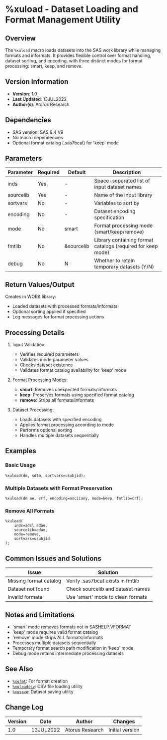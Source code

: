 # %xuload - Dataset Loading and Format Management Utility

## Overview
The `%xuload` macro loads datasets into the SAS work library while managing formats and informats. It provides flexible control over format handling, dataset sorting, and encoding, with three distinct modes for format processing: smart, keep, and remove.

## Version Information
- **Version**: 1.0
- **Last Updated**: 13JUL2022
- **Author(s)**: Atorus Research

## Dependencies
- SAS version: SAS 9.4 V9
- No macro dependencies
- Optional format catalog (.sas7bcat) for 'keep' mode

## Parameters
| Parameter | Required | Default | Description |
|-----------|----------|---------|-------------|
| inds | Yes | - | Space-separated list of input dataset names |
| sourcelib | Yes | - | Name of the input library |
| sortvars | No | - | Variables to sort by |
| encoding | No | - | Dataset encoding specification |
| mode | No | smart | Format processing mode (smart/keep/remove) |
| fmtlib | No | &sourcelib | Library containing format catalogs (required for keep mode) |
| debug | No | N | Whether to retain temporary datasets (Y/N) |

## Return Values/Output
Creates in WORK library:
- Loaded datasets with processed formats/informats
- Optional sorting applied if specified
- Log messages for format processing actions

## Processing Details
1. Input Validation:
   - Verifies required parameters
   - Validates mode parameter values
   - Checks dataset existence
   - Validates format catalog availability for 'keep' mode

2. Format Processing Modes:
   - **smart**: Removes unexpected formats/informats
   - **keep**: Preserves formats using specified format catalog
   - **remove**: Strips all formats/informats

3. Dataset Processing:
   - Loads datasets with specified encoding
   - Applies format processing according to mode
   - Performs optional sorting
   - Handles multiple datasets sequentially

## Examples

### Basic Usage
```sas
%xuload(dm, sdtm, sortvars=usubjid);
```

### Multiple Datasets with Format Preservation
```sas
%xuload(dm ae, crf, encoding=asciiany, mode=keep, fmtlib=crf);
```

### Remove All Formats
```sas
%xuload(
    inds=adsl adae,
    sourcelib=adam,
    mode=remove,
    sortvars=usubjid
);
```

## Common Issues and Solutions
| Issue | Solution |
|-------|----------|
| Missing format catalog | Verify .sas7bcat exists in fmtlib |
| Dataset not found | Check sourcelib and dataset names |
| Invalid formats | Use 'smart' mode to clean formats |

## Notes and Limitations
- 'smart' mode removes formats not in SASHELP.VFORMAT
- 'keep' mode requires valid format catalog
- 'remove' mode strips ALL formats/informats
- Processes multiple datasets sequentially
- Temporary format search path modification in 'keep' mode
- Debug mode retains intermediate processing datasets

## See Also
- [`%xufmt`](/man/global/xufmt.md): For format creation
- [`%xuloadcsv`](/man/global/xuloadcsv.md): CSV file loading utility
- [`%xusave`](/man/global/xusave.md): Dataset saving utility

## Change Log
| Version | Date | Author | Changes |
|---------|------|---------|---------|
| 1.0 | 13JUL2022 | Atorus Research | Initial version | 